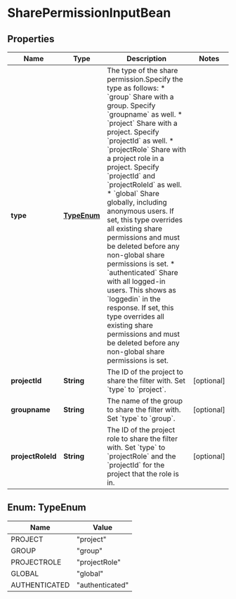 

# SharePermissionInputBean

## Properties

Name | Type | Description | Notes
------------ | ------------- | ------------- | -------------
**type** | [**TypeEnum**](#TypeEnum) | The type of the share permission.Specify the type as follows:   *  &#x60;group&#x60; Share with a group. Specify &#x60;groupname&#x60; as well.  *  &#x60;project&#x60; Share with a project. Specify &#x60;projectId&#x60; as well.  *  &#x60;projectRole&#x60; Share with a project role in a project. Specify &#x60;projectId&#x60; and &#x60;projectRoleId&#x60; as well.  *  &#x60;global&#x60; Share globally, including anonymous users. If set, this type overrides all existing share permissions and must be deleted before any non-global share permissions is set.  *  &#x60;authenticated&#x60; Share with all logged-in users. This shows as &#x60;loggedin&#x60; in the response. If set, this type overrides all existing share permissions and must be deleted before any non-global share permissions is set. | 
**projectId** | **String** | The ID of the project to share the filter with. Set &#x60;type&#x60; to &#x60;project&#x60;. |  [optional]
**groupname** | **String** | The name of the group to share the filter with. Set &#x60;type&#x60; to &#x60;group&#x60;. |  [optional]
**projectRoleId** | **String** | The ID of the project role to share the filter with. Set &#x60;type&#x60; to &#x60;projectRole&#x60; and the &#x60;projectId&#x60; for the project that the role is in. |  [optional]



## Enum: TypeEnum

Name | Value
---- | -----
PROJECT | &quot;project&quot;
GROUP | &quot;group&quot;
PROJECTROLE | &quot;projectRole&quot;
GLOBAL | &quot;global&quot;
AUTHENTICATED | &quot;authenticated&quot;



